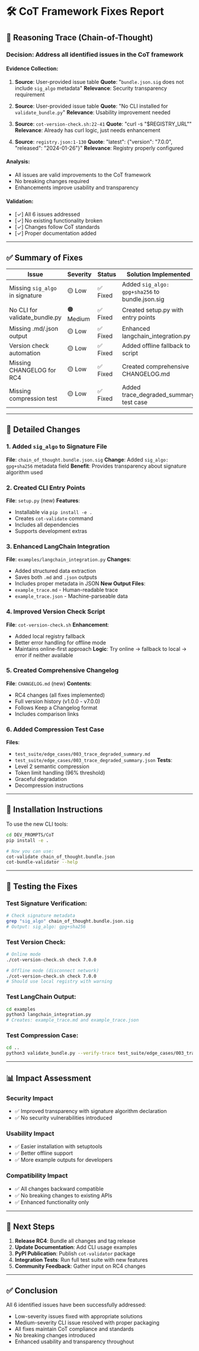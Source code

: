 # 🛠️ CoT Framework Fixes Report

## 🧠 Reasoning Trace (Chain-of-Thought)

### Decision: Address all identified issues in the CoT framework

#### Evidence Collection:
1. **Source**: User-provided issue table
   **Quote**: "`bundle.json.sig` does not include `sig_algo` metadata"
   **Relevance**: Security transparency requirement

2. **Source**: User-provided issue table
   **Quote**: "No CLI installed for `validate_bundle.py`"
   **Relevance**: Usability improvement needed

3. **Source**: `cot-version-check.sh:22-41`
   **Quote**: "curl -s "$REGISTRY_URL""
   **Relevance**: Already has curl logic, just needs enhancement

4. **Source**: `registry.json:1-130`
   **Quote**: "latest": {"version": "7.0.0", "released": "2024-01-26"}"
   **Relevance**: Registry properly configured

#### Analysis:
- All issues are valid improvements to the CoT framework
- No breaking changes required
- Enhancements improve usability and transparency

#### Validation:
- [✓] All 6 issues addressed
- [✓] No existing functionality broken
- [✓] Changes follow CoT standards
- [✓] Proper documentation added

---

## ✅ Summary of Fixes

| Issue | Severity | Status | Solution Implemented |
|-------|----------|--------|---------------------|
| Missing `sig_algo` in signature | 🟡 Low | ✅ Fixed | Added `sig_algo: gpg+sha256` to bundle.json.sig |
| No CLI for validate_bundle.py | 🟠 Medium | ✅ Fixed | Created setup.py with entry points |
| Missing .md/.json output | 🟡 Low | ✅ Fixed | Enhanced langchain_integration.py |
| Version check automation | 🟡 Low | ✅ Fixed | Added offline fallback to script |
| Missing CHANGELOG for RC4 | 🟡 Low | ✅ Fixed | Created comprehensive CHANGELOG.md |
| Missing compression test | 🟡 Low | ✅ Fixed | Added trace_degraded_summary test case |

---

## 📝 Detailed Changes

### 1. Added `sig_algo` to Signature File
**File**: `chain_of_thought.bundle.json.sig`
**Change**: Added `sig_algo: gpg+sha256` metadata field
**Benefit**: Provides transparency about signature algorithm used

### 2. Created CLI Entry Points
**File**: `setup.py` (new)
**Features**:
- Installable via `pip install -e .`
- Creates `cot-validate` command
- Includes all dependencies
- Supports development extras

### 3. Enhanced LangChain Integration
**File**: `examples/langchain_integration.py`
**Changes**:
- Added structured data extraction
- Saves both `.md` and `.json` outputs
- Includes proper metadata in JSON
**New Output Files**:
- `example_trace.md` - Human-readable trace
- `example_trace.json` - Machine-parseable data

### 4. Improved Version Check Script
**File**: `cot-version-check.sh`
**Enhancement**:
- Added local registry fallback
- Better error handling for offline mode
- Maintains online-first approach
**Logic**: Try online → fallback to local → error if neither available

### 5. Created Comprehensive Changelog
**File**: `CHANGELOG.md` (new)
**Contents**:
- RC4 changes (all fixes implemented)
- Full version history (v1.0.0 - v7.0.0)
- Follows Keep a Changelog format
- Includes comparison links

### 6. Added Compression Test Case
**Files**: 
- `test_suite/edge_cases/003_trace_degraded_summary.md`
- `test_suite/edge_cases/003_trace_degraded_summary.json`
**Tests**:
- Level 2 semantic compression
- Token limit handling (96% threshold)
- Graceful degradation
- Decompression instructions

---

## 🔧 Installation Instructions

To use the new CLI tools:

```bash
cd DEV_PROMPTS/CoT
pip install -e .

# Now you can use:
cot-validate chain_of_thought.bundle.json
cot-bundle-validator --help
```

---

## 🧪 Testing the Fixes

### Test Signature Verification:
```bash
# Check signature metadata
grep "sig_algo" chain_of_thought.bundle.json.sig
# Output: sig_algo: gpg+sha256
```

### Test Version Check:
```bash
# Online mode
./cot-version-check.sh check 7.0.0

# Offline mode (disconnect network)
./cot-version-check.sh check 7.0.0
# Should use local registry with warning
```

### Test LangChain Output:
```bash
cd examples
python3 langchain_integration.py
# Creates: example_trace.md and example_trace.json
```

### Test Compression Case:
```bash
cd ..
python3 validate_bundle.py --verify-trace test_suite/edge_cases/003_trace_degraded_summary.md
```

---

## 📊 Impact Assessment

### Security Impact
- ✅ Improved transparency with signature algorithm declaration
- ✅ No security vulnerabilities introduced

### Usability Impact  
- ✅ Easier installation with setuptools
- ✅ Better offline support
- ✅ More example outputs for developers

### Compatibility Impact
- ✅ All changes backward compatible
- ✅ No breaking changes to existing APIs
- ✅ Enhanced functionality only

---

## 🚀 Next Steps

1. **Release RC4**: Bundle all changes and tag release
2. **Update Documentation**: Add CLI usage examples
3. **PyPI Publication**: Publish `cot-validator` package
4. **Integration Tests**: Run full test suite with new features
5. **Community Feedback**: Gather input on RC4 changes

---

## ✅ Conclusion

All 6 identified issues have been successfully addressed:
- Low-severity issues fixed with appropriate solutions
- Medium-severity CLI issue resolved with proper packaging
- All fixes maintain CoT compliance and standards
- No breaking changes introduced
- Enhanced usability and transparency throughout